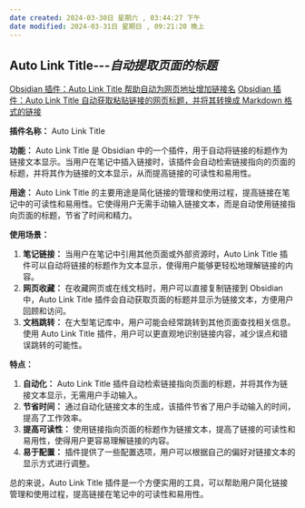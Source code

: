 ```yaml
---
date created: 2024-03-30日 星期六 , 03:44:27 下午
date modified: 2024-03-31日 星期日 , 09:21:20 晚上
---
```

## Auto Link Title---*自动提取页面的标题*

[Obsidian 插件：Auto Link Title 帮助自动为网页地址增加链接名](https://pkmer.cn/Pkmer-Docs/10-obsidian/obsidian%E7%A4%BE%E5%8C%BA%E6%8F%92%E4%BB%B6/obsidian-auto-link-title/)
[Obsidian 插件：Auto Link Title 自动获取粘贴链接的网页标题，并将其转换成 Markdown 格式的链接](https://zhuanlan.zhihu.com/p/672012848)

**插件名称：** Auto Link Title

**功能：** Auto Link Title 是 Obsidian 中的一个插件，用于自动将链接的标题作为链接文本显示。当用户在笔记中插入链接时，该插件会自动检索链接指向的页面的标题，并将其作为链接的文本显示，从而提高链接的可读性和易用性。

**用途：** Auto Link Title 的主要用途是简化链接的管理和使用过程，提高链接在笔记中的可读性和易用性。它使得用户无需手动输入链接文本，而是自动使用链接指向页面的标题，节省了时间和精力。

**使用场景：**
1. **笔记链接：** 当用户在笔记中引用其他页面或外部资源时，Auto Link Title 插件可以自动将链接的标题作为文本显示，使得用户能够更轻松地理解链接的内容。
2. **网页收藏：** 在收藏网页或在线文档时，用户可以直接复制链接到 Obsidian 中，Auto Link Title 插件会自动获取页面的标题并显示为链接文本，方便用户回顾和访问。
3. **文档跳转：** 在大型笔记库中，用户可能会经常跳转到其他页面查找相关信息。使用 Auto Link Title 插件，用户可以更直观地识别链接内容，减少误点和错误跳转的可能性。

**特点：**
1. **自动化：** Auto Link Title 插件自动检索链接指向页面的标题，并将其作为链接文本显示，无需用户手动输入。
2. **节省时间：** 通过自动化链接文本的生成，该插件节省了用户手动输入的时间，提高了工作效率。
3. **提高可读性：** 使用链接指向页面的标题作为链接文本，提高了链接的可读性和易用性，使得用户更容易理解链接的内容。
4. **易于配置：** 插件提供了一些配置选项，用户可以根据自己的偏好对链接文本的显示方式进行调整。

总的来说，Auto Link Title 插件是一个方便实用的工具，可以帮助用户简化链接管理和使用过程，提高链接在笔记中的可读性和易用性。